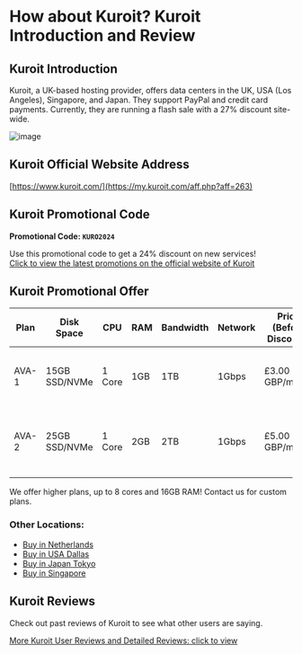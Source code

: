 # How about Kuroit? Kuroit Introduction and Review

## Kuroit Introduction
Kuroit, a UK-based hosting provider, offers data centers in the UK, USA (Los Angeles), Singapore, and Japan. They support PayPal and credit card payments. Currently, they are running a flash sale with a 27% discount site-wide.

![image](https://github.com/landreneau33/Kuroit/assets/169884332/e9ec8637-38f3-4f12-bdd8-24a75fdaab75)

## Kuroit Official Website Address
[https://www.kuroit.com/](https://my.kuroit.com/aff.php?aff=263)

## Kuroit Promotional Code
**Promotional Code: `KURO2024`**

Use this promotional code to get a 24% discount on new services!  
[Click to view the latest promotions on the official website of Kuroit](https://my.kuroit.com/aff.php?aff=263)

## Kuroit Promotional Offer

| Plan | Disk Space | CPU | RAM | Bandwidth | Network | Price (Before Discount) | Price (After Discount) | Purchase Link |
|------|------------|-----|-----|-----------|---------|-------------------------|------------------------|---------------|
| AVA-1 | 15GB SSD/NVMe | 1 Core | 1GB | 1TB | 1Gbps | £3.00 GBP/month | £2.28 GBP/month | [Buy in UK West Midlands](https://my.kuroit.com/aff.php?aff=263&gid=30), [Buy in UK London](https://my.kuroit.com/aff.php?aff=263&gid=32) |
| AVA-2 | 25GB SSD/NVMe | 1 Core | 2GB | 2TB | 1Gbps | £5.00 GBP/month | £3.80 GBP/month | [Buy in USA Ashburn](https://my.kuroit.com/aff.php?aff=263&gid=41), [Buy in USA Los Angeles](https://my.kuroit.com/aff.php?aff=263&gid=33) |

We offer higher plans, up to 8 cores and 16GB RAM! Contact us for custom plans.

### Other Locations:
- [Buy in Netherlands](https://my.kuroit.com/aff.php?aff=263&gid=38)
- [Buy in USA Dallas](https://my.kuroit.com/aff.php?aff=263&gid=37)
- [Buy in Japan Tokyo](https://my.kuroit.com/aff.php?aff=263&gid=36)
- [Buy in Singapore](https://my.kuroit.com/aff.php?aff=263&gid=31)

## Kuroit Reviews
Check out past reviews of Kuroit to see what other users are saying.

[More Kuroit User Reviews and Detailed Reviews: click to view](https://my.kuroit.com/aff.php?aff=263)
